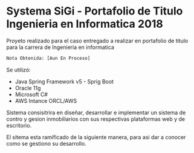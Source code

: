 # Systema SiGi - Portafolio de Titulo Ingenieria en Informatica 2018

Proyeto realizado para el caso entregado a realizar en portafolio de titulo para la carrera de Ingenieria en informatica 

```sh
Nota Obtenida: [Aun En Proceso]
```
Se utilizó:
  - Java Spring Framework v5 - Sprig Boot
  - Oracle 11g
  - Microsoft C#
  - AWS Intance ORCL/AWS 

Sistema consisitrira en diseñar, desarrollar e implementar 
un sistema de contro y gesion inmobiliarios con sus respectivas 
plataformas web y de escritorio.

El sitema esta ramificado de la siguiente manera, para asi dar a conocer 
como se gestiono su desarrollo.